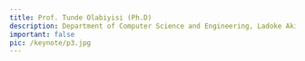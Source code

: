 ```yaml
---
title: Prof. Tunde Olabiyisi (Ph.D)
description: Department of Computer Science and Engineering, Ladoke Akintola University of Technology, Nigeria
important: false
pic: /keynote/p3.jpg
---
```

